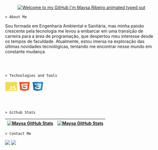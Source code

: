<div align="center">
  <a href="https://git.io/typing-svg"><img src="https://readme-typing-svg.demolab.com?font=Inconsolata&size=40&pause=1000&color=98989C&center=true&multiline=true&random=false&width=600&height=100&lines=%F0%9F%92%95+Welcome+to+my+GitHub+%F0%9F%92%95;I'm+Maysa+Ribeiro" align="middle" alt="Welcome to my GitHub I'm Maysa Ribeiro animated typed out" /></a>
</div>

``` 
> About Me
```

<div align="left">Sou formada em Engenharia Ambiental e Sanitária, mas minha paixão crescente pela tecnologia me levou a embarcar em uma transição de carreira para a área de programação, que despertou meu interesse desde os tempos de faculdade. Atualmente, estou imersa na exploração das últimas novidades tecnológicas, tentando me encontrar nesse mundo em constante mudança.</div>

<br><br>

```
> Technologies and Tools
```

<div align="center" display="inline">

 <div align="justify">
  <img align="center" alt="Maysa-Javascript" height="30" width="40" src="https://raw.githubusercontent.com/devicons/devicon/master/icons/javascript/javascript-plain.svg">
  <img align="center" alt="Maysa-HTML" height="30" width="40" src="https://raw.githubusercontent.com/devicons/devicon/master/icons/html5/html5-original.svg">
  <img align="center" alt="Maysa-CSS" height="30" width="40" src="https://raw.githubusercontent.com/devicons/devicon/master/icons/css3/css3-original.svg">
 </div>

<br><br>

</div>

```
> Github Stats
```

<div align="center">

| <a href="https://github.com/birgifsym/github-readme-stats"><img align="center" src="https://github-readme-stats.vercel.app/api?username=birgifsym&show_icons=true&theme=onedark&include_all_commits=true" alt="Maysa GitHub Stats" /></a> | <a href="https://github.com/birgifsym/github-readme-stats"><img align="center" src="https://github-readme-stats.vercel.app/api/top-langs/?username=birgifsym&layout=compact&theme=onedark" alt="Maysa GitHub Stats" /></a> |
| ------------- | ------------- |

</div>

```
> Contact Me
```

<div align="justify">

  <a href = "mailto:maysafr95@gmail.com"><img src="https://img.shields.io/badge/Gmail-D14836?style=for-the-badge&logo=gmail&logoColor=white" target="_blank"></a>
  <a href="https://www.linkedin.com/in/maysaribeiro/" target="_blank"><img src="https://img.shields.io/badge/LinkedIn-0077B5?style=for-the-badge&logo=linkedin&logoColor=white" target="_blank"></a> 

</div>
